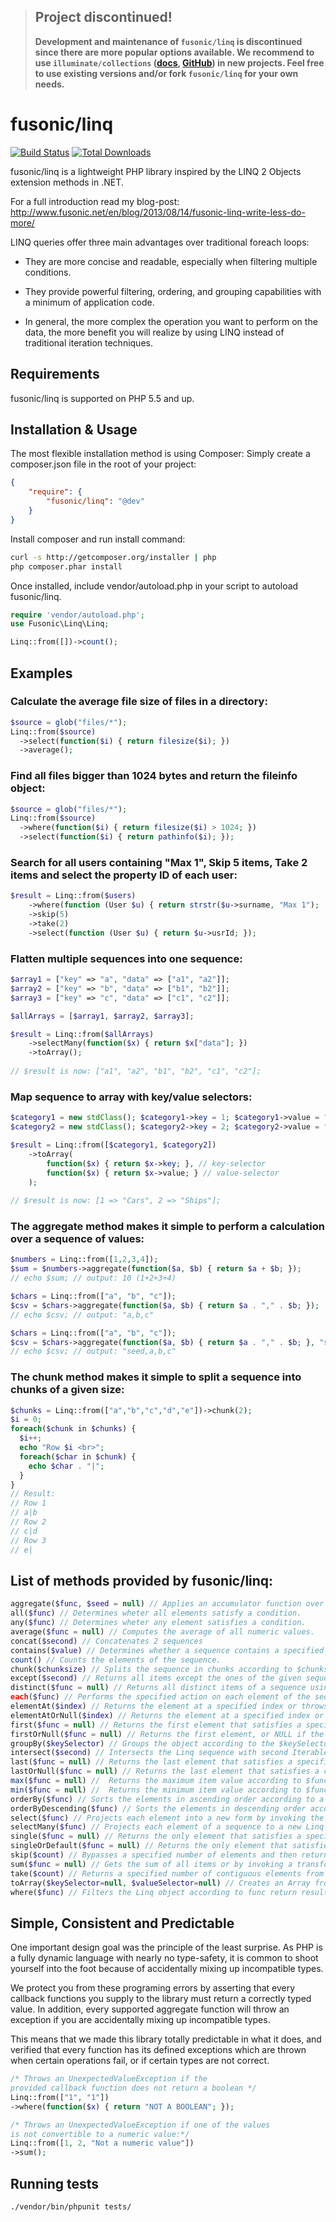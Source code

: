 > ## **Project discontinued!**  
>   
> **Development and maintenance of `fusonic/linq` is discontinued since there are more popular options available. We recommend to use `illuminate/collections` ([docs](https://laravel.com/docs/9.x/collections), [GitHub](https://github.com/illuminate/collections)) in new projects. Feel free to use existing versions and/or fork `fusonic/linq` for your own needs.**

# fusonic/linq

[![Build Status](https://travis-ci.org/fusonic/linq.svg?branch=master)](https://travis-ci.org/fusonic/linq)
[![Total Downloads](https://poser.pugx.org/fusonic/linq/downloads.png)](https://packagist.org/packages/fusonic/linq)

fusonic/linq is a lightweight PHP library inspired by the LINQ 2 Objects extension methods in .NET.

For a full introduction read my blog-post: http://www.fusonic.net/en/blog/2013/08/14/fusonic-linq-write-less-do-more/

LINQ queries offer three main advantages over traditional foreach loops:

* They are more concise and readable, especially when filtering multiple conditions.

* They provide powerful filtering, ordering, and grouping capabilities with a minimum of application code.

* In general, the more complex the operation you want to perform on the data, the more benefit you will realize by using LINQ instead of traditional iteration techniques.

## Requirements

fusonic/linq is supported on PHP 5.5 and up.


## Installation & Usage

The most flexible installation method is using Composer: Simply create a composer.json file in the root of your project:
``` json
{
    "require": {
        "fusonic/linq": "@dev"
    }
}
```

Install composer and run install command:
``` bash
curl -s http://getcomposer.org/installer | php
php composer.phar install
``` 

Once installed, include vendor/autoload.php in your script to autoload fusonic/linq.

``` php
require 'vendor/autoload.php';
use Fusonic\Linq\Linq;

Linq::from([])->count();
```

## Examples

### Calculate the average file size of files in a directory:
``` php
$source = glob("files/*");
Linq::from($source)
  ->select(function($i) { return filesize($i); })
  ->average();
```

### Find all files bigger than 1024 bytes and return the fileinfo object:
``` php
$source = glob("files/*");
Linq::from($source)
  ->where(function($i) { return filesize($i) > 1024; })
  ->select(function($i) { return pathinfo($i); });
```

### Search for all users containing "Max 1", Skip 5 items, Take 2 items and select the property ID of each user:
```php
$result = Linq::from($users)
    ->where(function (User $u) { return strstr($u->surname, "Max 1");  })
    ->skip(5)
    ->take(2)
    ->select(function (User $u) { return $u->usrId; });
```

### Flatten multiple sequences into one sequence:
```php
$array1 = ["key" => "a", "data" => ["a1", "a2"]];
$array2 = ["key" => "b", "data" => ["b1", "b2"]];
$array3 = ["key" => "c", "data" => ["c1", "c2"]];

$allArrays = [$array1, $array2, $array3];

$result = Linq::from($allArrays)
    ->selectMany(function($x) { return $x["data"]; })
    ->toArray();
    
// $result is now: ["a1", "a2", "b1", "b2", "c1", "c2"];

```
### Map sequence to array with key/value selectors:
```php
$category1 = new stdClass(); $category1->key = 1; $category1->value = "Cars";
$category2 = new stdClass(); $category2->key = 2; $category2->value = "Ships";

$result = Linq::from([$category1, $category2])
    ->toArray(
        function($x) { return $x->key; }, // key-selector
        function($x) { return $x->value; } // value-selector
    );
            
// $result is now: [1 => "Cars", 2 => "Ships"];
```

### The aggregate method makes it simple to perform a calculation over a sequence of values:
```php
$numbers = Linq::from([1,2,3,4]);
$sum = $numbers->aggregate(function($a, $b) { return $a + $b; });
// echo $sum; // output: 10 (1+2+3+4)

$chars = Linq::from(["a", "b", "c"]);
$csv = $chars->aggregate(function($a, $b) { return $a . "," . $b; });
// echo $csv; // output: "a,b,c"

$chars = Linq::from(["a", "b", "c"]);
$csv = $chars->aggregate(function($a, $b) { return $a . "," . $b; }, "seed");
// echo $csv; // output: "seed,a,b,c"

```


### The chunk method makes it simple to split a sequence into chunks of a given size:
```php
$chunks = Linq::from(["a","b","c","d","e"])->chunk(2);
$i = 0;
foreach($chunk in $chunks) {
  $i++;
  echo "Row $i <br>";
  foreach($char in $chunk) {
    echo $char . "|";
  }
}
// Result:
// Row 1
// a|b
// Row 2
// c|d
// Row 3
// e|

```

## List of methods provided by fusonic/linq:

```php
aggregate($func, $seed = null) // Applies an accumulator function over a sequence.
all($func) // Determines wheter all elements satisfy a condition.
any($func) // Determines wheter any element satisfies a condition.
average($func = null) // Computes the average of all numeric values.
concat($second) // Concatenates 2 sequences
contains($value) // Determines whether a sequence contains a specified element.
count() // Counts the elements of the sequence.
chunk($chunksize) // Splits the sequence in chunks according to $chunksize.
except($second) // Returns all items except the ones of the given sequence.
distinct($func = null) // Returns all distinct items of a sequence using the optional selector.
each($func) // Performs the specified action on each element of the sequence.
elementAt($index) // Returns the element at a specified index or throws an exception.
elementAtOrNull($index) // Returns the element at a specified index or returns null
first($func = null) // Returns the first element that satisfies a specified condition or throws an exception.
firstOrNull($func = null) // Returns the first element, or NULL if the sequence contains no elements.
groupBy($keySelector) // Groups the object according to the $keySelector generated key.
intersect($second) // Intersects the Linq sequence with second Iterable sequence.
last($func = null) // Returns the last element that satisfies a specified condition or throws an exception.
lastOrNull($func = null) // Returns the last element that satisfies a condition or NULL if no such element is found.
max($func = null) //  Returns the maximum item value according to $func.
min($func = null) //  Returns the minimum item value according to $func
orderBy($func) // Sorts the elements in ascending order according to a key provided by $func.
orderByDescending($func) // Sorts the elements in descending order according to a key provided by $func.
select($func) // Projects each element into a new form by invoking the selector function.
selectMany($func) // Projects each element of a sequence to a new Linq and flattens the resulting sequences into one sequence. 
single($func = null) // Returns the only element that satisfies a specified condition or throws an exception.
singleOrDefault($func = null) // Returns the only element that satisfies a specified condition or returns Null.
skip($count) // Bypasses a specified number of elements and then returns the remaining elements.
sum($func = null) // Gets the sum of all items or by invoking a transform function on each item to get a numeric value.
take($count) // Returns a specified number of contiguous elements from the start of a sequence.
toArray($keySelector=null, $valueSelector=null) // Creates an Array from this Linq object with an optional key selector.
where($func) // Filters the Linq object according to func return result.
```

## Simple, Consistent and Predictable

One important design goal was the principle of the least surprise. As PHP is a fully dynamic language with nearly no type-safety, it is common to shoot yourself into the foot because of accidentally mixing up incompatible types.

We protect you from these programing errors by asserting that every callback functions you supply to the library must return a correctly typed value. In addition, every supported aggregate function will throw an exception if you are accidentally mixing up incompatible types.

This means that we made this library totally predictable in what it does, and verified that every function has its defined exceptions which are thrown when certain operations fail, or if certain types are not correct.

```php
/* Throws an UnexpectedValueException if the 
provided callback function does not return a boolean */
Linq::from(["1", "1"])
->where(function($x) { return "NOT A BOOLEAN"; });

/* Throws an UnexpectedValueException if one of the values
is not convertible to a numeric value:*/
Linq::from([1, 2, "Not a numeric value"])
->sum();
```

## Running tests

```bash
./vendor/bin/phpunit tests/
``` 
